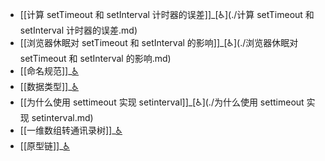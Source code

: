 - [[计算 setTimeout 和 setInterval 计时器的误差]]_[♿](./计算 setTimeout 和 setInterval 计时器的误差.md)
- [[浏览器休眠对 setTimeout 和 setInterval 的影响]]_[♿](./浏览器休眠对 setTimeout 和 setInterval 的影响.md)
- [[命名规范]]_[♿](./命名规范.md)
- [[数据类型]]_[♿](./数据类型.md)
- [[为什么使用 settimeout 实现 setinterval]]_[♿](./为什么使用 settimeout 实现 setinterval.md)
- [[一维数组转通讯录树]]_[♿](./一维数组转通讯录树.md)
- [[原型链]]_[♿](./原型链.md)
